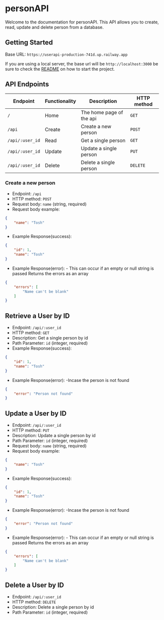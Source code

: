 # personAPI

Welcome to the documentation for personAPI. This API allows you to create, read, update and delete person from a database.

## Getting Started
Base URL: `https://userapi-production-741d.up.railway.app`

If you are using a local server, the base url will be `http://localhost:3000` be sure to check the [README](README.md) on how to start the project.

## API Endpoints
| Endpoint | Functionality | Description | HTTP method |
| --- | --- | --- | --- |
| `/` | Home | The home page of the api | `GET` |
| `/api` | Create | Create a new person | `POST` |
| `/api/:user_id` | Read | Get a single person | `GET` |
| `/api/:user_id` | Update | Update a single person | `PUT` |
| `/api/:user_id` | Delete | Delete a single person | `DELETE` |

### Create a new person
- Endpoint: `/api`
- HTTP method: `POST`
- Request body: `name` (string, required)
- Request body example:
```json
{
    "name": "Tosh"
}
```
- Example Response(success):
```json
{
    "id": 1,
    "name": "Tosh"
}
```
- Example Response(error): - This can occur if an empty or null string is passed 
Returns the errors as an array
```json
{
    "errors": [
        "Name can't be blank"
    ]
}
```


## Retrieve a User by ID
- Endpoint: `/api/:user_id`
- HTTP method: `GET`
- Description: Get a single person by id
- Path Parameter: `id` (integer, required)
- Example Response(success):
```json
{
    "id": 1,
    "name": "Tosh"
}
```
- Example Response(error): -Incase the person is not found
```json
{
    "error": "Person not found" 
}
```

## Update a User by ID
- Endpoint: `/api/:user_id`
- HTTP method: `PUT`
- Description: Update a single person by id
- Path Parameter: `id` (integer, required)
- Request body: `name` (string, required)
- Request body example:
```json
{
    "name": "Tosh"
}
```
- Example Response(success):
```json
{
    "id": 1,
    "name": "Tosh"
}
```
- Example Response(error): -Incase the person is not found
```json
{
    "error": "Person not found" 
}
```
- Example Response(error): - This can occur if an empty or null string is passed
Returns the errors as an array
```json
{
    "errors": [
        "Name can't be blank"
    ]
}
```
## Delete a User by ID
- Endpoint: `/api/:user_id`
- HTTP method: `DELETE`
- Description: Delete a single person by id
- Path Parameter: `id` (integer, required)






